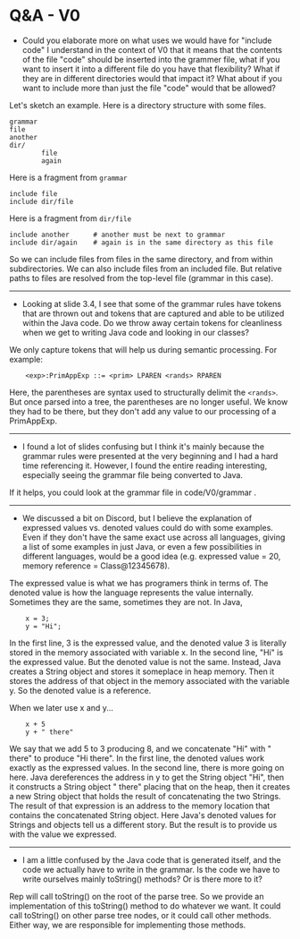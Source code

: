 ﻿# Q&A - V0


* Could you elaborate more on what uses we would have for "include code" I understand in the context of V0 that it means that the contents of the file "code" should be inserted into the grammer file, what if you want to insert it into a different file do you have that flexibility? What if they are in different directories would that impact it? What about if you want to include more than just the file "code" would that be allowed?

Let's sketch an example. Here is a directory structure with some files.

```
grammar
file
another
dir/
        file
        again
```

Here is a fragment from `grammar`

```
include file
include dir/file
```

Here is a fragment from `dir/file`

```
include another      # another must be next to grammar
include dir/again    # again is in the same directory as this file
```

So we can include files from files in the same directory, and from within subdirectories. We can also include files from an included file. But relative paths to files are resolved from the top-level file (grammar in this case).

---

* Looking at slide 3.4, I see that some of the grammar rules have tokens that are thrown out and tokens that are captured and able to be utilized within the Java code. Do we throw away certain tokens for cleanliness when we get to writing Java code and looking in our classes?

We only capture tokens that will help us during semantic processing. For example:

        <exp>:PrimAppExp ::= <prim> LPAREN <rands> RPAREN

Here, the parentheses are syntax used to structurally delimit the `<rands>`. But once parsed into a tree, the parentheses are no longer useful. We know they had to be there, but they don't add any value to our processing of a PrimAppExp.


---

* I found a lot of slides confusing but I think it's mainly because the grammar rules were presented at the very beginning and I had a hard time referencing it. However, I found the entire reading interesting, especially seeing the grammar file being converted to Java.

If it helps, you could look at the grammar file in code/V0/grammar .

---

* We discussed a bit on Discord, but I believe the explanation of expressed values vs. denoted values could do with some examples. Even if they don't have the same exact use across all languages, giving a list of some examples in just Java, or even a few possibilities in different languages, would be a good idea (e.g. expressed value = 20, memory reference = Class@12345678).

The expressed value is what we has programers think in terms of. The denoted value is how the language represents the value internally. Sometimes they are the same, sometimes they are not. In Java,

        x = 3;
        y = "Hi";

In the first line, 3 is the expressed value, and the denoted value 3 is literally stored in the memory associated with variable x.
In the second line, "Hi" is the expressed value. But the denoted value is not the same. Instead, Java creates a String object and stores it someplace in heap memory. Then it stores the address of that object in the memory associated with the variable y. So the denoted value is a reference.

When we later use x and y...

        x + 5
        y + " there"

We say that we add 5 to 3 producing 8, and we concatenate "Hi" with " there" to produce "Hi there". In the first line, the denoted values work exactly as the expressed values. In the second line, there is more going on here. Java dereferences the address in y to get the String object "Hi", then it constructs a String object " there" placing that on the heap, then it creates a new String object that holds the result of concatenating the two Strings. The result of that expression is an address to the memory location that contains the concatenated String object. Here Java's denoted values for Strings and objects tell us a different story. But the result is to provide us with the value we expressed.

---

* I am a little confused by the Java code that is generated itself, and the code we actually have to write in the grammar.  Is the code we have to write ourselves mainly toString() methods? Or is there more to it?

Rep will call toString() on the root of the parse tree. So we provide an implementation of this toString() method to do whatever we want. It could call toString() on other parse tree nodes, or it could call other methods. Either way, we are responsible for implementing those methods.
